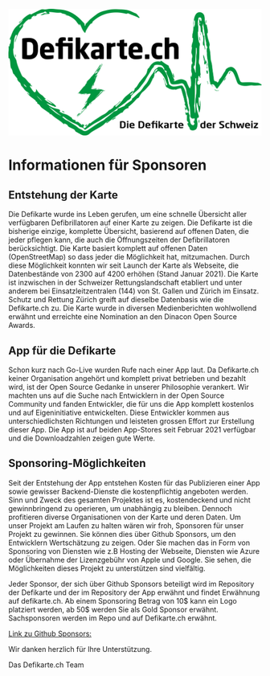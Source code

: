 ![Picture of the Logo Defikarte.ch](images/defi_logo.png)

# Informationen für Sponsoren

## Entstehung der Karte

Die Defikarte wurde ins Leben gerufen, um eine schnelle Übersicht aller verfügbaren Defibrillatoren auf einer Karte zu zeigen. Die Defikarte ist die bisherige einzige, komplette Übersicht, basierend auf offenen Daten, die jeder pflegen kann, die auch die Öffnungszeiten der Defibrillatoren berücksichtigt.
Die Karte basiert komplett auf offenen Daten (OpenStreetMap) so dass jeder die Möglichkeit hat, mitzumachen. Durch diese Möglichkeit konnten wir seit Launch der Karte als Webseite, die Datenbestände von 2300 auf 4200 erhöhen (Stand Januar 2021).
Die Karte ist inzwischen in der Schweizer Rettungslandschaft etabliert und unter anderem bei Einsatzleitzentralen (144) von St. Gallen und Zürich im Einsatz. Schutz und Rettung Zürich greift auf dieselbe Datenbasis wie die Defikarte.ch zu.
Die Karte wurde in diversen Medienberichten wohlwollend erwähnt und erreichte eine Nomination an den Dinacon Open Source Awards.

## App für die Defikarte

Schon kurz nach Go-Live wurden Rufe nach einer App laut. Da Defikarte.ch keiner Organisation angehört und komplett privat betrieben und bezahlt wird, ist der Open Source Gedanke in unserer Philosophie verankert. Wir machten uns auf die Suche nach Entwicklern in der Open Source Community und fanden Entwickler, die für uns die App komplett kostenlos und auf Eigeninitiative entwickelten. Diese Entwickler kommen aus unterschiedlichsten Richtungen und leisteten grossen Effort zur Erstellung dieser App.
Die App ist auf beiden App-Stores seit Februar 2021 verfügbar und die Downloadzahlen zeigen gute Werte.

## Sponsoring-Möglichkeiten

Seit der Entstehung der App entstehen Kosten für das Publizieren einer App sowie gewisser Backend-Dienste die kostenpflichtig angeboten werden. Sinn und Zweck des gesamten Projektes ist es, kostendeckend und nicht gewinnbringend zu operieren, um unabhängig zu bleiben. Dennoch profitieren diverse Organisationen von der Karte und deren Daten. Um unser Projekt am Laufen zu halten wären wir froh, Sponsoren für unser Projekt zu gewinnen.
Sie können dies über Github Sponsors, um den Entwicklern Wertschätzung zu zeigen. Oder Sie machen das in Form von Sponsoring von Diensten wie z.B Hosting der Webseite, Diensten wie Azure oder Übernahme der Lizenzgebühr von Apple und Google. Sie sehen, die Möglichkeiten dieses Projekt zu unterstützen sind vielfältig.

Jeder Sponsor, der sich über Github Sponsors beteiligt wird im Repository der Defikarte und der im Repository der App erwähnt und findet Erwähnung auf defikarte.ch. Ab einem Sponsoring Betrag von 10$ kann ein Logo platziert werden, ab 50$ werden Sie als Gold Sponsor erwähnt.
Sachsponsoren werden im Repo und auf Defikarte.ch erwähnt.

[Link zu Github Sponsors:](https://github.com/sponsors/chnuessli)

Wir danken herzlich für Ihre Unterstützung.

Das Defikarte.ch Team
